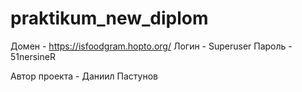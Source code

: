 # praktikum_new_diplom
Домен - https://isfoodgram.hopto.org/
Логин - Superuser
Пароль - 51nersineR

Автор проекта - Даниил Пастунов